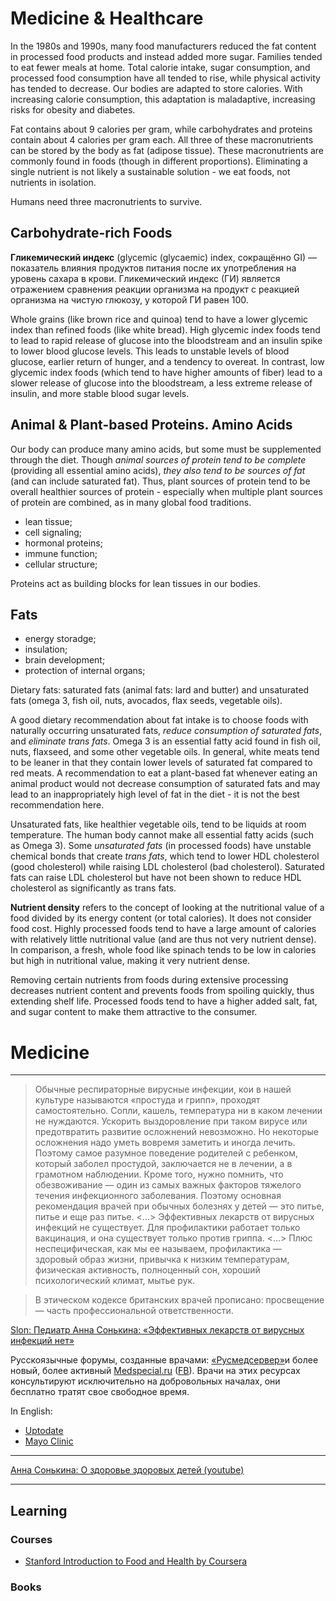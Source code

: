 # Medicine & Healthcare

In the 1980s and 1990s, many food manufacturers reduced the fat content 
in processed food products and instead added more sugar. 
Families tended to eat fewer meals at home. 
Total calorie intake, sugar consumption, and processed food consumption have 
all tended to rise, while physical activity has tended to decrease. 
Our bodies are adapted to store calories. With increasing calorie consumption, 
this adaptation is maladaptive, increasing risks for obesity and diabetes.

Fat contains about 9 calories per gram, while carbohydrates and proteins 
contain about 4 calories per gram each. All three of these macronutrients 
can be stored by the body as fat (adipose tissue). 
These macronutrients are commonly found in foods (though in different proportions). 
Eliminating a single nutrient is not likely a sustainable solution - we eat foods, 
not nutrients in isolation.

Humans need three macronutrients to survive.

## Carbohydrate-rich Foods

**Гликемический индекс** (glycemic (glycaemic) index, сокращённо GI) — показатель 
влияния продуктов питания после их употребления на уровень сахара в крови. 
Гликемический индекс (ГИ) является отражением сравнения реакции организма 
на продукт с реакцией организма на чистую глюкозу, у которой ГИ равен 100.

Whole grains (like brown rice and quinoa) tend to have a lower glycemic index 
than refined foods (like white bread). High glycemic index foods tend to lead 
to rapid release of glucose into the bloodstream and an insulin spike to lower 
blood glucose levels. This leads to unstable levels of blood glucose, 
earlier return of hunger, and a tendency to overeat. 
In contrast, low glycemic index foods (which tend to have higher amounts of fiber) 
lead to a slower release of glucose into the bloodstream, 
a less extreme release of insulin, and more stable blood sugar levels.

## Animal & Plant-based Proteins. Amino Acids

Our body can produce many amino acids, but some must be supplemented through the diet. 
Though *animal sources of protein tend to be complete* (providing all essential amino acids), 
*they also tend to be sources of fat* (and can include saturated fat). 
Thus, plant sources of protein tend to be overall healthier sources of protein - 
especially when multiple plant sources of protein are combined, 
as in many global food traditions.

* lean tissue;
* cell signaling;
* hormonal proteins;
* immune function;
* cellular structure;

Proteins act as building blocks for lean tissues in our bodies.

## Fats

* energy storadge;
* insulation;
* brain development;
* protection of internal organs;

Dietary fats: saturated fats (animal fats: lard and butter) 
and unsaturated fats (omega 3, fish oil, nuts, avocados, flax seeds, vegetable oils).

A good dietary recommendation about fat intake is to choose foods with 
naturally occurring unsaturated fats, *reduce consumption of saturated fats*, 
and *eliminate trans fats*. 
Omega 3 is an essential fatty acid found in fish oil, nuts, flaxseed, 
and some other vegetable oils. In general, white meats tend to be leaner 
in that they contain lower levels of saturated fat compared to red meats. 
A recommendation to eat a plant-based fat whenever eating an animal product 
would not decrease consumption of saturated fats and may lead to an inappropriately 
high level of fat in the diet - it is not the best recommendation here.

Unsaturated fats, like healthier vegetable oils, tend to be liquids at room temperature. 
The human body cannot make all essential fatty acids (such as Omega 3). 
Some *unsaturated fats* (in processed foods) have unstable chemical bonds that create *trans fats*, 
which tend to lower HDL cholesterol (good cholesterol) while raising LDL cholesterol (bad cholesterol). 
Saturated fats can raise LDL cholesterol but have not been shown to reduce HDL cholesterol 
as significantly as trans fats.

**Nutrient density** refers to the concept of looking at the nutritional value of a food divided by its energy content (or total calories). It does not consider food cost. Highly processed foods tend to have a large amount of calories with relatively little nutritional value (and are thus not very nutrient dense). In comparison, a fresh, whole food like spinach tends to be low in calories but high in nutritional value, making it very nutrient dense.

Removing certain nutrients from foods during extensive processing decreases nutrient content and prevents foods from spoiling quickly, thus extending shelf life. Processed foods tend to have a higher added salt, fat, and sugar content to make them attractive to the consumer.


# Medicine

---

> Обычные респираторные вирусные инфекции, кои в нашей культуре называются «простуда и грипп», проходят самостоятельно. Сопли, кашель, температура ни в каком лечении не нуждаются. Ускорить выздоровление при таком вирусе или предотвратить развитие осложнений невозможно. Но некоторые осложнения надо уметь вовремя заметить и иногда лечить. Поэтому самое разумное поведение родителей с ребенком, который заболел простудой, заключается не в лечении, а в грамотном наблюдении. Кроме того, нужно помнить, что обезвоживание — один из самых важных факторов тяжелого течения инфекционного заболевания. Поэтому основная рекомендация врачей при обычных болезнях у детей — это питье, питье и еще раз питье. <...> Эффективных лекарств от вирусных инфекций не существует. Для профилактики работает только вакцинация, и она существует только против гриппа. <...> Плюс неспецифическая, как мы ее называем, профилактика — здоровый образ жизни, привычка к низким температурам, физическая активность, полноценный сон, хороший психологический климат, мытье рук.

> В этическом кодексе британских врачей прописано: просвещение — часть профессиональной ответственности. 

[Slon: Педиатр Анна Сонькина: «Эффективных лекарств от вирусных инфекций нет»](https://slon.ru/special/chaika/pediatrist)

Русскоязычные форумы, созданные врачами: [«Русмедсервер»](http://forums.rusmedserv.com/)и более новый, более активный [Medspecial.ru](http://medspecial.ru/) ([FB](https://www.facebook.com/medspecial.ru)). Врачи на этих ресурсах консультируют исключительно на добровольных началах, они бесплатно тратят свое свободное время.

In English:

* [Uptodate](http://www.uptodate.com/home)
* [Mayo Clinic](http://www.mayoclinic.org/)

---

[Анна Сонькина: О здоровье здоровых детей (youtube)](https://www.youtube.com/watch?v=n-fwKkT-dK0)

---

## Learning

### Courses

* [Stanford Introduction to Food and Health by Coursera](https://www.coursera.org/learn/food-and-health)

### Books